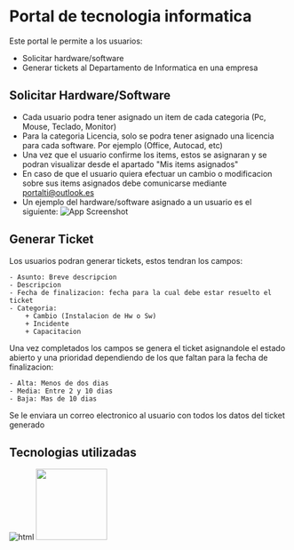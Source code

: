 
# Portal de tecnologia informatica
Este portal le permite a los usuarios:
- Solicitar hardware/software 
- Generar tickets
al Departamento de Informatica en una empresa



## Solicitar Hardware/Software

- Cada usuario podra tener asignado un item de cada categoria (Pc, Mouse, Teclado, Monitor)
- Para la categoria Licencia, solo se podra tener asignado una licencia para cada software. Por ejemplo (Office, Autocad, etc)
- Una vez que el usuario confirme los items, estos se asignaran y se podran visualizar desde el apartado "Mis items asignados"
- En caso de que el usuario quiera efectuar un cambio o modificacion sobre sus items asignados debe comunicarse mediante portalti@outlook.es
- Un ejemplo del hardware/software asignado a un usuario es el siguiente:
![App Screenshot](https://www.plantuml.com/plantuml/png/VT7VQzim40Vmz_ihX1y76PPiTqbX9INDHbZQZBLz7efyf5hr8qZdmIZztoVRmvvhg9vy9ztdA-5r91ceiGR07t-X8hOZjFaB78DqzINBRj2O39GaFFdm9pM-RpBGQOU3zJMQdxynHErTsjbBqjJKo3wL8i_W7BJ2IoPMULhm-h_FH_zUsjYuqoJYzd2tUpZyw7EMivmlnMhaosgcYr7_YautSO8_R3Vxwvj3Zr_Cy6_71UVBWUVLMxqOzRq_QKBrzERoZ_VRNYzc-grOvk_OvMWV6ZBUFq_e_MwplTlihdjTvFdCBowgnPQF2Q9g4m2iF3CPepuvhDkW-08iPnyML_tl1iQ7WWCJGo605KDH02k7eXpSnuWXSSxROq3s-IgzKhe6JGPCdj4ONVj_tQ1yJ5tj28FhcYjULC3GIcswCxQRJDUKIdlR3QoVFBNx7vMtQJYY8X-wmwGpcBwgkzsa0uoqUaQAxGGm9GDrNw_GhpMwkh7cBm00)

## Generar Ticket
Los usuarios podran generar tickets, estos tendran los campos:

    - Asunto: Breve descripcion
    - Descripcion
    - Fecha de finalizacion: fecha para la cual debe estar resuelto el ticket
    - Categoria:
        + Cambio (Instalacion de Hw o Sw)
        + Incidente
        + Capacitacion

Una vez completados los campos se genera el ticket asignandole el estado abierto y una prioridad dependiendo de los que faltan para la fecha de finalizacion: 

    - Alta: Menos de dos dias
    - Media: Entre 2 y 10 dias
    - Baja: Mas de 10 dias

Se le enviara un correo electronico al usuario con todos los datos del ticket generado



## Tecnologias utilizadas
![html](https://cdn-icons-png.flaticon.com/512/919/919827.png)
<img src="https://www.pngfind.com/pngs/m/683-6834215_html-css-js-icon-hd-png-download.png" width="128"/>

